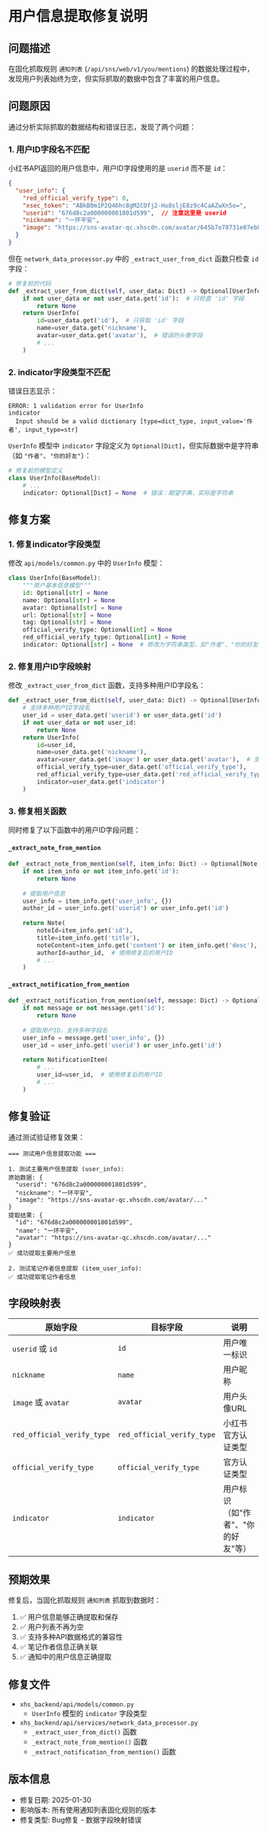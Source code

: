 # 用户信息提取修复说明

## 问题描述

在固化抓取规则 `通知列表` (`/api/sns/web/v1/you/mentions`) 的数据处理过程中，发现用户列表始终为空，但实际抓取的数据中包含了丰富的用户信息。

## 问题原因

通过分析实际抓取的数据结构和错误日志，发现了两个问题：

### 1. 用户ID字段名不匹配
小红书API返回的用户信息中，用户ID字段使用的是 `userid` 而不是 `id`：

```json
{
  "user_info": {
    "red_official_verify_type": 0,
    "xsec_token": "ABkB0m1P2Q46hc8gM2COfj2-Hu8sljE8z9c4CaAZwXn5o=",
    "userid": "676d8c2a000000001801d599",  // 注意这里是 userid
    "nickname": "一环平安",
    "image": "https://sns-avatar-qc.xhscdn.com/avatar/645b7e78731e07eb8ca3d81b.jpg?imageView2/2/w/120/format/jpg"
  }
}
```

但在 `network_data_processor.py` 中的 `_extract_user_from_dict` 函数只检查 `id` 字段：

```python
# 修复前的代码
def _extract_user_from_dict(self, user_data: Dict) -> Optional[UserInfo]:
    if not user_data or not user_data.get('id'):  # 只检查 'id' 字段
        return None
    return UserInfo(
        id=user_data.get('id'),  # 只获取 'id' 字段
        name=user_data.get('nickname'),
        avatar=user_data.get('avatar'),  # 错误的头像字段
        # ...
    )
```

### 2. indicator字段类型不匹配
错误日志显示：
```
ERROR: 1 validation error for UserInfo
indicator
  Input should be a valid dictionary [type=dict_type, input_value='作者', input_type=str]
```

`UserInfo` 模型中 `indicator` 字段定义为 `Optional[Dict]`，但实际数据中是字符串（如 `"作者"`、`"你的好友"`）：

```python
# 修复前的模型定义
class UserInfo(BaseModel):
    # ...
    indicator: Optional[Dict] = None  # 错误：期望字典，实际是字符串
```

## 修复方案

### 1. 修复indicator字段类型

修改 `api/models/common.py` 中的 `UserInfo` 模型：

```python
class UserInfo(BaseModel):
    """用户基本信息模型"""
    id: Optional[str] = None
    name: Optional[str] = None
    avatar: Optional[str] = None
    url: Optional[str] = None
    tag: Optional[str] = None
    official_verify_type: Optional[int] = None
    red_official_verify_type: Optional[int] = None
    indicator: Optional[str] = None  # 修改为字符串类型，如"作者"、"你的好友"等
```

### 2. 修复用户ID字段映射

修改 `_extract_user_from_dict` 函数，支持多种用户ID字段名：

```python
def _extract_user_from_dict(self, user_data: Dict) -> Optional[UserInfo]:
    # 支持多种用户ID字段名
    user_id = user_data.get('userid') or user_data.get('id')
    if not user_data or not user_id:
        return None
    return UserInfo(
        id=user_id,
        name=user_data.get('nickname'),
        avatar=user_data.get('image') or user_data.get('avatar'),  # 支持多种头像字段
        official_verify_type=user_data.get('official_verify_type'),
        red_official_verify_type=user_data.get('red_official_verify_type'),
        indicator=user_data.get('indicator')
    )
```

### 3. 修复相关函数

同时修复了以下函数中的用户ID字段问题：

#### `_extract_note_from_mention`
```python
def _extract_note_from_mention(self, item_info: Dict) -> Optional[Note]:
    if not item_info or not item_info.get('id'):
        return None
    
    # 提取用户信息
    user_info = item_info.get('user_info', {})
    author_id = user_info.get('userid') or user_info.get('id')
    
    return Note(
        noteId=item_info.get('id'),
        title=item_info.get('title'),
        noteContent=item_info.get('content') or item_info.get('desc'),
        authorId=author_id,  # 使用修复后的用户ID
        # ...
    )
```

#### `_extract_notification_from_mention`
```python
def _extract_notification_from_mention(self, message: Dict) -> Optional[NotificationItem]:
    if not message or not message.get('id'):
        return None
    
    # 提取用户ID，支持多种字段名
    user_info = message.get('user_info', {})
    user_id = user_info.get('userid') or user_info.get('id')
    
    return NotificationItem(
        # ...
        user_id=user_id,  # 使用修复后的用户ID
        # ...
    )
```

## 修复验证

通过测试验证修复效果：

```
=== 测试用户信息提取功能 ===

1. 测试主要用户信息提取 (user_info):
原始数据: {
  "userid": "676d8c2a000000001801d599",
  "nickname": "一环平安",
  "image": "https://sns-avatar-qc.xhscdn.com/avatar/..."
}
提取结果: {
  "id": "676d8c2a000000001801d599",
  "name": "一环平安",
  "avatar": "https://sns-avatar-qc.xhscdn.com/avatar/..."
}
✅ 成功提取主要用户信息

2. 测试笔记作者信息提取 (item_user_info):
✅ 成功提取笔记作者信息
```

## 字段映射表

| 原始字段 | 目标字段 | 说明 |
|---------|---------|------|
| `userid` 或 `id` | `id` | 用户唯一标识 |
| `nickname` | `name` | 用户昵称 |
| `image` 或 `avatar` | `avatar` | 用户头像URL |
| `red_official_verify_type` | `red_official_verify_type` | 小红书官方认证类型 |
| `official_verify_type` | `official_verify_type` | 官方认证类型 |
| `indicator` | `indicator` | 用户标识（如"作者"、"你的好友"等） |

## 预期效果

修复后，当固化抓取规则 `通知列表` 抓取到数据时：

1. ✅ 用户信息能够正确提取和保存
2. ✅ 用户列表不再为空
3. ✅ 支持多种API数据格式的兼容性
4. ✅ 笔记作者信息正确关联
5. ✅ 通知中的用户信息正确提取

## 修复文件

- `xhs_backend/api/models/common.py`
  - `UserInfo` 模型的 `indicator` 字段类型
- `xhs_backend/api/services/network_data_processor.py`
  - `_extract_user_from_dict()` 函数
  - `_extract_note_from_mention()` 函数  
  - `_extract_notification_from_mention()` 函数

## 版本信息

- 修复日期: 2025-01-30
- 影响版本: 所有使用通知列表固化规则的版本
- 修复类型: Bug修复 - 数据字段映射错误 